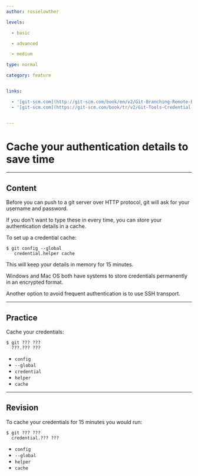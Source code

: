 ```yaml
---
author: rosielowther

levels:

  - basic

  - advanced

  - medium

type: normal

category: feature


links:

  - '[git-scm.com](http://git-scm.com/book/en/v2/Git-Branching-Remote-Branches){website}'
  - '[git-scm.com](https://git-scm.com/book/tr/v2/Git-Tools-Credential-Storage#_credential_caching){website}'


---
```


# Cache your authentication details to save time

---

## Content

Before you can push to a git server over HTTP protocol, git will ask for your username and password.

If you don't want to type these in every time, you can store your authentication details in a cache.

To set up a credential cache:

```
$ git config --global
   credential.helper cache
```

This will keep your details in memory for 15 minutes.

Windows and Mac OS both have systems to store credentials permanently in an encrypted format.

Another option to avoid frequent authentication is to use SSH transport.

---

## Practice

Cache your credentials:

```
$ git ??? ???
  ???.??? ???
```

- `config`
- `--global`
- `credential`
- `helper`
- `cache`

---

## Revision

To cache your credentials for 15 minutes you would run:

```
$ git ??? ???
  credential.??? ???
```

- `config`
- `--global`
- `helper`
- `cache`
